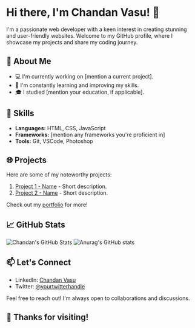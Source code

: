 # Hi there, I'm Chandan Vasu! 👋

I'm a passionate web developer with a keen interest in creating stunning and user-friendly websites. Welcome to my GitHub profile, where I showcase my projects and share my coding journey.

## 🚀 About Me

- 💻 I'm currently working on [mention a current project].
- 🌱 I'm constantly learning and improving my skills.
- 🎓 I studied [mention your education, if applicable].

## 🔧 Skills

- **Languages:** HTML, CSS, JavaScript
- **Frameworks:** [mention any frameworks you're proficient in]
- **Tools:** Git, VSCode, Photoshop

## 🌐 Projects

Here are some of my noteworthy projects:

1. [Project 1 - Name](link-to-project-1) - Short description.
2. [Project 2 - Name](link-to-project-2) - Short description.

Check out my [portfolio](link-to-portfolio) for more!

## 📈 GitHub Stats

![Chandan's GitHub Stats](https://github-readme-stats.vercel.app/api?username=ChandanVasu&show_icons=true&theme=radical)
![Anurag's GitHub stats](https://github-readme-stats.vercel.app/api?username=anuraghazra&hide=contribs,prs)

## 📫 Let's Connect

- LinkedIn: [Chandan Vasu](your-linkedin-profile)
- Twitter: [@yourtwitterhandle](your-twitter-handle)

Feel free to reach out! I'm always open to collaborations and discussions.

## 🙌 Thanks for visiting! 

